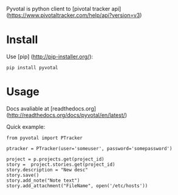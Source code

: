 Pyvotal is python client to [pivotal tracker api] (https://www.pivotaltracker.com/help/api?version=v3)

Install
=======

Use [pip] (http://pip-installer.org/):

    pip install pyvotal

Usage
=======

Docs avaliable at [readthedocs.org] (http://readthedocs.org/docs/pyvotal/en/latest/)

Quick example:

    from pyvotal import PTracker
    
    ptracker = PTracker(user='someuser', password='somepassword')
    
    project = p.projects.get(project_id)
    story =  project.stories.get(project_id)
    story.description = "New desc"
    story.save()
    story.add_note("Note text")
    story.add_attachment("FileName", open('/etc/hosts'))
